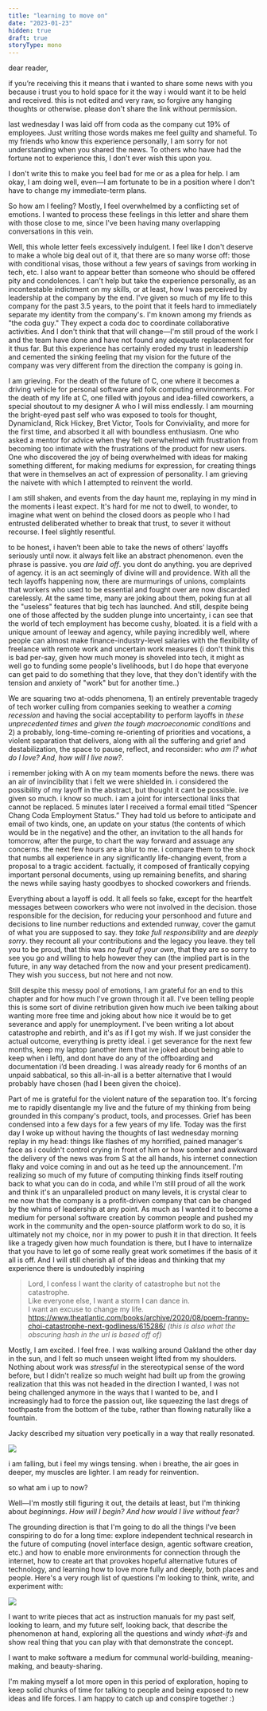 ```yaml
---
title: "learning to move on"
date: "2023-01-23"
hidden: true
draft: true
storyType: mono
---
```


dear reader,

if you’re receiving this it means that i wanted to share some news with you because i trust you to hold space for it the way i would want it to be held and received. this is not edited and very raw, so forgive any hanging thoughts or otherwise. please don't share the link without permission. 

last wednesday I was laid off from coda as the company cut 19% of employees. Just writing those words makes me feel guilty and shameful. To my friends who know this experience personally, I am sorry for not understanding when you shared the news. To others who have had the fortune not to experience this, I don't ever wish this upon you. 

I don't write this to make you feel bad for me or as a plea for help. I am okay, I am doing well, even—I am fortunate to be in a position where I don't have to change my immediate-term plans. 

So how am I feeling? Mostly, I feel overwhelmed by a conflicting set of emotions. I wanted to process these feelings in this letter and share them with those close to me, since I've been having many overlapping conversations in this vein.

Well, this whole letter feels excessively indulgent. I feel like I don't deserve to make a whole big deal out of it, that there are so many worse off: those with conditional visas, those without a few years of savings from working in tech, etc. I also want to appear better than someone who should be offered pity and condolences. I can't help but take the experience personally, as an incontestable indictment on my skills, or at least, how I was perceived by leadership at the company by the end. I've given so much of my life to this company for the past 3.5 years, to the point that it feels hard to immediately separate my identity from the company's. I'm known among my friends as "the coda guy." They expect a coda doc to coordinate collaborative activities. And I don't think that that will change—I'm still proud of the work I and the team have done and have not found any adequate replacement for it thus far. But this experience has certainly eroded my trust in leadership and cemented the sinking feeling that my vision for the future of the company was very different from the direction the company is going in. 

I am grieving. For the death of the future of C, one where it becomes a driving vehicle for personal software and folk computing environments. For the death of my life at C, one filled with joyous and idea-filled coworkers, a special shoutout to my designer A who I will miss endlessly. I am mourning the bright-eyed past self who was exposed to tools for thought, Dynamicland, Rick Hickey, Bret Victor, Tools for Conviviality, and more for the first time, and absorbed it all with boundless enthusiasm. One who asked a mentor for advice when they felt overwhelmed with frustration from becoming too intimate with the frustrations of the product for new users. One who discovered the joy of being overwhelmed with ideas for making something different, for making mediums for expression, for creating things that were in themselves an act of expression of personality. I am grieving the naivete with which I attempted to reinvent the world. 

I am still shaken, and events from the day haunt me, replaying in my mind in the moments i least expect. It's hard for me not to dwell, to wonder, to imagine what went on behind the closed doors as people who I had entrusted deliberated whether to break that trust, to sever it without recourse. I feel slightly resentful.

to be honest, i haven’t been able to take the news of others’ layoffs seriously until now. it always felt like an abstract phenomenon. even the phrase is passive. you _are_ _laid off_. you dont do anything. you are deprived of agency. it is an act seemingly of divine will and providence. With all the tech layoffs happening now, there are murmurings of unions, complaints that workers who used to be essential and fought over are now discarded carelessly. At the same time, many are joking about them, poking fun at all the "useless" features that big tech has launched. And still, despite being one of those affected by the sudden plunge into uncertainty, i can see that the world of tech employment has become cushy, bloated. it is a field with a unique amount of leeway and agency, while paying incredibly well, where people can almost make finance-industry-level salaries with the flexibility of freelance with remote work and uncertain work measures (i don't think this is bad per-say, given how much money is shoveled into tech, it might as well go to funding some people's livelihoods, but I do hope that everyone can get paid to do something that they love, that they don't identify with the tension and anxiety of "work" but for another time..)

We are squaring two at-odds phenomena, 1) an entirely preventable tragedy of tech worker culling from companies seeking to weather a *coming recession* and having the social acceptability to perform layoffs in *these unprecedented times* and *given the tough macroeconomic conditions* and 2) a probably, long-time-coming re-orienting of priorities and vocations, a violent separation that delivers, along with all the suffering and grief and destabilization, the space to pause, reflect, and reconsider: *who am I? what do I love? And, how will I live now?*. 

i remember joking with A on my team moments before the news. there was an air of invincibility that i felt we were shielded in. i considered the possibility of my layoff in the abstract, but thought it cant be possible. ive given so much. i know so much. i am a joint for intersectional links that cannot be replaced. 5 minutes later I received a formal email titled “Spencer Chang Coda Employment Status.” They had told us before to anticipate and email of two kinds, one, an update on your status (the contents of which would be in the negative) and the other, an invitation to the all hands for tomorrow, after the purge, to chart the way forward and assuage any concerns. the next few hours are a blur to me. i compare them to the shock that numbs all experience in any significantly life-changing event, from a proposal to a tragic accident. factually, it composed of frantically copying important personal documents, using up remaining benefits, and sharing the news while saying hasty goodbyes to shocked coworkers and friends.

Everything about a layoff is odd. It all feels so fake, except for the heartfelt messages between coworkers who were not involved in the decision. those responsible for the decision, for reducing your personhood and future and decisions to line number reductions and extended runway, cover the gamut of what you are supposed to say. they *take full responsibility* and are *deeply sorry*. they recount all your contributions and the legacy you leave. they tell you to be proud, that this was *no fault of your own*, that they are so sorry to see you go and willing to help however they can (the implied part is in the future, in any way detached from the now and your present predicament). They wish you success, but not here and not now. 

Still despite this messy pool of emotions, I am grateful for an end to this chapter and for how much I've grown through it all. I've been telling people this is some sort of divine retribution given how much ive been talking about wanting more free time and joking about how nice it would be to get severance and apply for unemployment. I've been writing a lot about catastrophe and rebirth, and it's as if I got my wish. If we just consider the actual outcome, everything is pretty ideal. i get severance for the next few months, keep my laptop (another item that ive joked about being able to keep when i left), and dont have do any of the offboarding and documentation i’d been dreading. I was already ready for 6 months of an unpaid sabbatical, so this all-in-all is a better alternative that I would probably have chosen (had I been given the choice). 

Part of me is grateful for the violent nature of the separation too. It's forcing me to rapidly disentangle my live and the future of my thinking from being grounded in this company's product, tools, and processes. Grief has been condensed into a few days for a few years of my life. Today was the first day I woke up without having the thoughts of last wednesday morning replay in my head: things like flashes of my horrified, pained manager's face as i couldn't control crying in front of him or how somber and awkward the delivery of the news was from S at the all hands, his internet connection flaky and voice coming in and out as he teed up the announcement. I'm realizing so much of my future of computing thinking finds itself routing back to what you can do in coda, and while I'm still proud of all the work and think it's an unparalleled product on many levels, it is crystal clear to me now that the company is a profit-driven company that can be changed by the whims of leadership at any point. As much as I wanted it to become a medium for personal software creation by common people and pushed my work in the community and the open-source platform work to do so, it is ultimately not my choice, nor in my power to push it in that direction. It feels like a tragedy given how much foundation is there, but I have to internalize that you have to let go of some really great work sometimes if the basis of it all is off. And I will still cherish all of the ideas and thinking that my experience there is undoutedbly inspiring

> Lord, I confess I want the clarity of catastrophe but not the catastrophe.  
> Like everyone else, I want a storm I can dance in.  
> I want an excuse to change my life.
> https://www.theatlantic.com/books/archive/2020/08/poem-franny-choi-catastrophe-next-godliness/615286/
> *(this is also what the obscuring hash in the url is based off of)*
 
Mostly, I am excited. I feel free. I was walking around Oakland the other day in the sun, and I felt so much unseen weight lifted from my shoulders. Nothing about work was *stressful* in the stereotypical sense of the word before, but I didn't realize so much weight had built up from the growing realization that this was not headed in the direction I wanted, I was not being challenged anymore in the ways that I wanted to be, and I increasingly had to force the passion out, like squeezing the last dregs of toothpaste from the bottom of the tube, rather than flowing naturally like a fountain. 

Jacky described my situation very poetically in a way that really resonated. 

![](feel%20like%20this%20is%20the%20scary%20help.jpeg)

i am falling, but i feel my wings tensing. when i breathe, the air goes in deeper, my muscles are lighter. I am ready for reinvention. 

so what am i up to now?

Well—I'm mostly still figuring it out, the details at least, but I'm thinking about *beginnings*. *How will I begin? And how would I live without fear?* 

The grounding direction is that I'm going to do all the things I've been conspiring to do for a long time: explore independent technical research in the future of computing (novel interface design, agentic software creation, etc.) and how to enable more environments for connection through the internet, how to create art that provokes hopeful alternative futures of technology, and learning how to love more fully and deeply, both places and people. Here's a very rough list of questions I'm looking to think, write, and experiment with:

![](research-questions-0123.png)

I want to write pieces that act as instruction manuals for my past self, looking to learn, and my future self, looking back, that describe the phenomenon at hand, exploring all the questions and windy *what-ifs* and show real thing that you can play with that demonstrate the concept. 

I want to make software a medium for communal world-building, meaning-making, and beauty-sharing.

I'm making myself a lot more open in this period of exploration, hoping to keep solid chunks of time for talking to people and being exposed to new ideas and life forces. I am happy to catch up and conspire together :)
